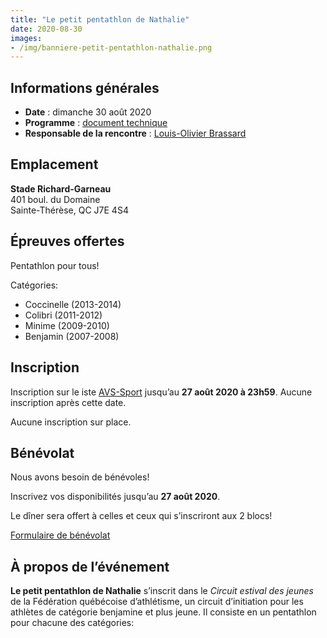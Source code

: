 ```yaml
---
title: "Le petit pentathlon de Nathalie"
date: 2020-08-30
images: 
- /img/banniere-petit-pentathlon-nathalie.png
---
```


## Informations générales

- **Date** : dimanche 30 août 2020
- **Programme** : [document technique](https://fichiers.corsaire-chaparral.org/s/artwHa5cwwPjXmT)
- **Responsable de la rencontre** : [Louis-Olivier Brassard](mailto:louis@corsaire-chaparral.org)

## Emplacement

**Stade Richard-Garneau**  
401 boul. du Domaine  
Sainte-Thérèse, QC J7E 4S4

## Épreuves offertes

Pentathlon pour tous!

Catégories:

- Coccinelle (2013-2014)
- Colibri (2011-2012)
- Minime (2009-2010)
- Benjamin (2007-2008)

## Inscription

Inscription sur le iste [AVS-Sport](https://avs-sport.com/main.php) jusqu’au **27 août 2020 à 23h59**.
Aucune inscription après cette date.

Aucune inscription sur place.

## Bénévolat

Nous avons besoin de bénévoles!

Inscrivez vos disponibilités jusqu’au **27 août 2020**.

Le dîner sera offert à celles et ceux qui s’inscriront aux 2 blocs!

<a href="https://campagnes.corsaire-chaparral.org/benevolat-petit-pentathlon-nathalie-2020" class="btn btn-tertiary -lg">Formulaire de bénévolat <span class="icon icon-pencil"></span></a>

## À propos de l’événement

**Le petit pentathlon de Nathalie** s’inscrit dans le _Circuit estival des jeunes_ de la Fédération québécoise d’athlétisme, un circuit d’initiation pour les athlètes de catégorie benjamine et plus jeune.
Il consiste en un pentathlon pour chacune des catégories: 

